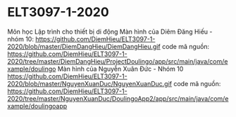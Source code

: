 # ELT3097-1-2020
Môn học Lập trình cho thiết bị di động
Màn hình của Diêm Đăng Hiếu - nhóm 10:
https://github.com/DiemHieu/ELT3097-1-2020/blob/master/DiemDangHieu/DiemDangHieu.gif 
code mã nguồn: https://github.com/DiemHieu/ELT3097-1-2020/tree/master/DiemDangHieu/ProjectDoulingo/app/src/main/java/com/example/doulingo
Màn hình của Nguyễn Xuân Đức - Nhóm 10
https://github.com/DiemHieu/ELT3097-1-2020/blob/master/NguyenXuanDuc/NguyenXuanDuc.gif
code mã nguồn: https://github.com/DiemHieu/ELT3097-1-2020/tree/master/NguyenXuanDuc/DoulingoApp2/app/src/main/java/com/example/doulingoapp
